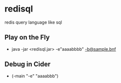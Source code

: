 # redisql
redis query language like sql

## Play on the Fly
* java -jar <redisql.jar> -e"aaaabbbb" -b@sample.bnf

## Debug in Cider
* (-main "-e" "aaaabbb")

